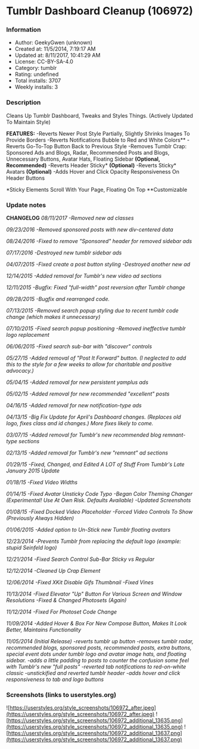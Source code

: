 # Tumblr Dashboard Cleanup (106972)

### Information
- Author: GeekyGwen (unknown)
- Created at: 11/5/2014, 7:19:17 AM
- Updated at: 8/11/2017, 10:41:29 AM
- License: CC-BY-SA-4.0
- Category: tumblr
- Rating: undefined
- Total installs: 3707
- Weekly installs: 3


### Description
Cleans Up Tumblr Dashboard, Tweaks and Styles Things. (Actively Updated To Maintain Style)

<strong>FEATURES:</strong>
-Reverts Newer Post Style Partially, Slightly Shrinks Images To Provide Borders
-Reverts Notifications Bubble to Red and White Colors**
-Reverts Go-To-Top Button Back to Previous Style
-Removes Tumblr Crap: Sponsored Ads and Blogs, Radar, Recommended Posts and Blogs, Unnecessary Buttons, Avatar Hats, Floating Sidebar <b>(Optional, Recommended)</b>
-Reverts Header Sticky* <b>(Optional)</b>
-Reverts Sticky* Avatars <b>(Optional)</b>
-Adds Hover and Click Opacity Responsiveness On Header Buttons

*Sticky Elements Scroll With Your Page, Floating On Top
**Customizable

### Update notes
<strong>CHANGELOG</strong>
<i>
08/11/2017
-Removed new ad classes

09/23/2016
-Removed sponsored posts with new div-centered data

08/24/2016
-Fixed to remove "Sponsored" header for removed sidebar ads

07/17/2016
-Destroyed new tumblr sidebar ads

04/07/2015
-Fixed create a post button styling
-Destroyed another new ad

12/14/2015
-Added removal for Tumblr's new video ad sections

12/11/2015
-Bugfix: Fixed "full-width" post reversion after Tumblr change

09/28/2015
-Bugfix and rearranged code.

07/13/2015
-Removed search popup styling due to recent tumblr code change (which makes it unnecessary)

07/10/2015
-Fixed search popup positioning
-Removed ineffective tumblr logo replacement

06/06/2015
-Fixed search sub-bar with "discover" controls

05/27/15
-Added removal of "Post It Forward" button. (I neglected to add this to the style for a few weeks to allow for charitable and positive advocacy.)

05/04/15
-Added removal for new persistent yamplus ads

05/02/15
-Added removal for new recommended "excellent" posts

04/16/15
-Added removal for new notification-type ads

04/13/15
-Big Fix Update for April's Dashboard changes. (Replaces old logo, fixes class and id changes.) More fixes likely to come.

03/07/15
-Added removal for Tumblr's new recommended blog remnant-type sections

02/13/15
-Added removal for Tumblr's new "remnant" ad sections

01/29/15
-Fixed, Changed, and Edited A LOT of Stuff From Tumblr's Late January 2015 Update

01/18/15
-Fixed Video Widths

01/14/15
-Fixed Avatar Unsticky Code Typo
-Began Color Theming Changer (Experimental! Use At Own Risk. Defaults Available)
-Updated Screenshots

01/08/15
-Fixed Docked Video Placeholder
-Forced Video Controls To Show (Previously Always Hidden)

01/06/2015
-Added option to Un-Stick new Tumblr floating avatars

12/23/2014
-Prevents Tumblr from replacing the default logo (example: stupid Seinfeld logo)

12/21/2014
-Fixed Search Control Sub-Bar Sticky vs Regular

12/12/2014
-Cleaned Up Crap Element

12/06/2014
-Fixed XKit Disable Gifs Thumbnail
-Fixed Vines

11/13/2014
-Fixed Elevator "Up" Button For Various Screen and Window Resolutions
-Fixed & Changed Photosets (Again)

11/12/2014
-Fixed For Photoset Code Change

11/09/2014
-Added Hover & Box For New Compose Button, Makes It Look Better, Maintains Functionality

11/05/2014 (Initial Release)
-reverts tumblr up button
-removes tumblr radar, recommended blogs, sponsored posts, recommended posts, extra buttons, special event dots under tumblr logo and avatar image hats, and floating sidebar.
-adds a little padding to posts to counter the confusion some feel with Tumblr's new "full posts"
-reverted tab notifications to red-on-white classic
-unstickified and reverted tumblr header
-adds hover and click responsiveness to tab and logo buttons
</i>

### Screenshots (links to userstyles.org)
![https://userstyles.org/style_screenshots/106972_after.jpeg](https://userstyles.org/style_screenshots/106972_after.jpeg)
![https://userstyles.org/style_screenshots/106972_additional_13635.png](https://userstyles.org/style_screenshots/106972_additional_13635.png)
![https://userstyles.org/style_screenshots/106972_additional_13637.png](https://userstyles.org/style_screenshots/106972_additional_13637.png)

